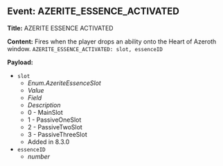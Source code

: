 ## Event: AZERITE_ESSENCE_ACTIVATED

**Title:** AZERITE ESSENCE ACTIVATED

**Content:**
Fires when the player drops an ability onto the Heart of Azeroth window.
`AZERITE_ESSENCE_ACTIVATED: slot, essenceID`

**Payload:**
- `slot`
  - *Enum.AzeriteEssenceSlot*
  - *Value*
  - *Field*
  - *Description*
  - 0 - MainSlot
  - 1 - PassiveOneSlot
  - 2 - PassiveTwoSlot
  - 3 - PassiveThreeSlot
  - Added in 8.3.0
- `essenceID`
  - *number*